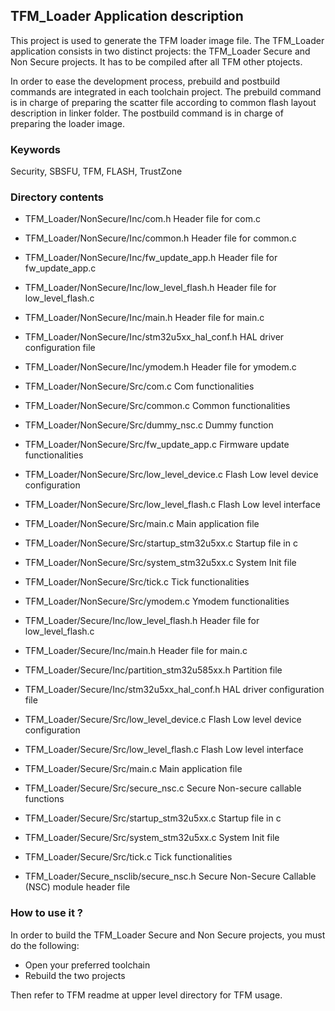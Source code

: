 ## <b>TFM_Loader Application description</b>

This project is used to generate the TFM loader image file.
The TFM_Loader application consists in two distinct projects: the TFM_Loader
Secure and Non Secure projects.
It has to be compiled after all TFM other ptojects.

In order to ease the development process, prebuild and postbuild commands are
integrated in each toolchain project.
The prebuild command is in charge of preparing the scatter file according to common
flash layout description in linker folder.
The postbuild command is in charge of preparing the loader image.

### <b>Keywords</b>

Security, SBSFU, TFM, FLASH, TrustZone

### <b>Directory contents</b>

  - TFM_Loader/NonSecure/Inc/com.h                         Header file for com.c
  - TFM_Loader/NonSecure/Inc/common.h                      Header file for common.c
  - TFM_Loader/NonSecure/Inc/fw_update_app.h               Header file for fw_update_app.c
  - TFM_Loader/NonSecure/Inc/low_level_flash.h             Header file for low_level_flash.c
  - TFM_Loader/NonSecure/Inc/main.h                        Header file for main.c
  - TFM_Loader/NonSecure/Inc/stm32u5xx_hal_conf.h          HAL driver configuration file
  - TFM_Loader/NonSecure/Inc/ymodem.h                      Header file for ymodem.c

  - TFM_Loader/NonSecure/Src/com.c                         Com functionalities
  - TFM_Loader/NonSecure/Src/common.c                      Common functionalities
  - TFM_Loader/NonSecure/Src/dummy_nsc.c                   Dummy function
  - TFM_Loader/NonSecure/Src/fw_update_app.c               Firmware update functionalities
  - TFM_Loader/NonSecure/Src/low_level_device.c            Flash Low level device configuration
  - TFM_Loader/NonSecure/Src/low_level_flash.c             Flash Low level interface
  - TFM_Loader/NonSecure/Src/main.c                        Main application file
  - TFM_Loader/NonSecure/Src/startup_stm32u5xx.c           Startup file in c
  - TFM_Loader/NonSecure/Src/system_stm32u5xx.c            System Init file
  - TFM_Loader/NonSecure/Src/tick.c                        Tick functionalities
  - TFM_Loader/NonSecure/Src/ymodem.c                      Ymodem functionalities

  - TFM_Loader/Secure/Inc/low_level_flash.h                Header file for low_level_flash.c
  - TFM_Loader/Secure/Inc/main.h                           Header file for main.c
  - TFM_Loader/Secure/Inc/partition_stm32u585xx.h          Partition file
  - TFM_Loader/Secure/Inc/stm32u5xx_hal_conf.h             HAL driver configuration file

  - TFM_Loader/Secure/Src/low_level_device.c               Flash Low level device configuration
  - TFM_Loader/Secure/Src/low_level_flash.c                Flash Low level interface
  - TFM_Loader/Secure/Src/main.c                           Main application file
  - TFM_Loader/Secure/Src/secure_nsc.c                     Secure Non-secure callable functions
  - TFM_Loader/Secure/Src/startup_stm32u5xx.c              Startup file in c
  - TFM_Loader/Secure/Src/system_stm32u5xx.c               System Init file
  - TFM_Loader/Secure/Src/tick.c                           Tick functionalities

  - TFM_Loader/Secure_nsclib/secure_nsc.h                  Secure Non-Secure Callable (NSC) module header file

### <b>How to use it ?</b>

In order to build the TFM_Loader Secure and Non Secure projects, you must do the following:
 - Open your preferred toolchain
 - Rebuild the two projects

Then refer to TFM readme at upper level directory for TFM usage.
